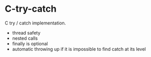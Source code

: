 # C-try-catch
C try / catch implementation.

 - thread safety
 - nested calls
 - finally is optional
 - automatic throwing up if it is impossible to find catch at its level


